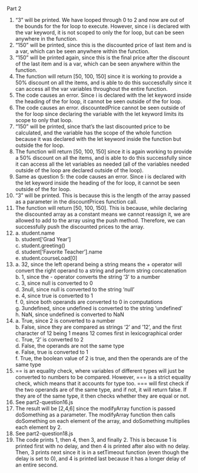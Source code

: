 Part 2
1. “3” will be printed. We have looped through 0 to 2 and now are out of the bounds for the for loop to execute. However, since i is declared with the var keyword, it is not scoped to only the for loop, but can be seen anywhere in the function.
2. “150” will be printed, since this is the discounted price of last item and is a var, which can be seen anywhere within the function.
3. “150” will be printed again, since this is the final price after the discount of the last item and is a var, which can be seen anywhere within the function.
4. The function will return [50, 100, 150] since it is working to provide a 50% discount on all the items, and is able to do this successfully since it can access all the var variables throughout the entire function.
5. The code causes an error. Since i is declared with the let keyword inside the heading of the for loop, it cannot be seen outside of the for loop.
6. The code causes an error. discountedPrice cannot be seen outside of the for loop since declaring the variable with the let keyword limits its scope to only that loop. 
7. “150” will be printed, since that’s the last discounted price to be calculated, and the variable has the scope of the whole function because it was declared with the let keyword inside the function but outside the for loop.
8. The function will return [50, 100, 150] since it is again working to provide a 50% discount on all the items, and is able to do this successfully since it can access all the let variables as needed (all of the variables needed outside of the loop are declared outside of the loop).
9. Same as question 5: the code causes an error. Since i is declared with the let keyword inside the heading of the for loop, it cannot be seen outside of the for loop.
10. “3” will be printed. This is because this is the length of the array passed as a parameter in the discountPrices function call.
11. The function will return [50, 100, 150]. This is because, while declaring the discounted array as a constant means we cannot reassign it, we are allowed to add to the array using the push method. Therefore, we can successfully push the discounted prices to the array.
12.     
    a. student.name  
    b. student[‘Grad Year’]  
    c. student.greeting()  
    d. student[‘Favorite Teacher’].name  
    e. student.courseLoad[0]  
13.    
    a. 32, since the left operand being a string means the + operator will convert the right operand to a string and perform string concatenation  
    b. 1, since the - operator converts the string ‘3’ to a number  
    c. 3, since null is converted to 0  
    d. 3null, since null is converted to the string ‘null’  
    e. 4, since true is converted to 1  
    f. 0, since both operands are converted to 0 in computations  
    g. 3undefined, since undefined is converted to the string ‘undefined’  
    h. NaN, since undefined is converted to NaN  
14.    
    a. True, since 2 is converted to a number  
    b. False, since they are compared as strings ‘2’ and ’12’, and the first character of 12 being 1 means 12 comes first in lexicographical order  
    c. True, ‘2’ is converted to 2  
    d. False, the operands are not the same type  
    e. False, true is converted to 1  
    f. True, the boolean value of 2 is true, and then the operands are of the same type   
15. == is an equality check, where variables of different types will just be converted to numbers to be compared. However, === is a strict equality check, which means that it accounts for type too. === will first check if the two operands are of the same type, and if not, it will return false. If they are of the same type, it then checks whether they are equal or not.
16. See part2-question16.js
17. The result will be [2,4,6] since the modifyArray function is passed doSomething as a parameter. The modifyArray function then calls doSomething on each element of the array, and doSomething multiplies each element by 2.
18. See part2-question18.js
19. The code prints 1, then 4, then 3, and finally 2. This is because 1 is printed first with no delay, and then 4 is printed after also with no delay. Then, 3 prints next since it is in a setTimeout function (even though the delay is set to 0), and 4 is printed last because it has a longer delay of an entire second.
